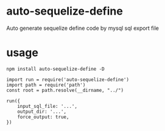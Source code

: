 # auto-sequelize-define
Auto generate sequelize define code by mysql sql export file

# usage
```
npm install auto-sequelize-define -D
```
```
import run = require('auto-sequelize-define')
import path = require('path')
const root = path.resolve(__dirname, "../")

run({
    input_sql_file: '...',
    output_dir: '...',
    force_output: true,
})
```